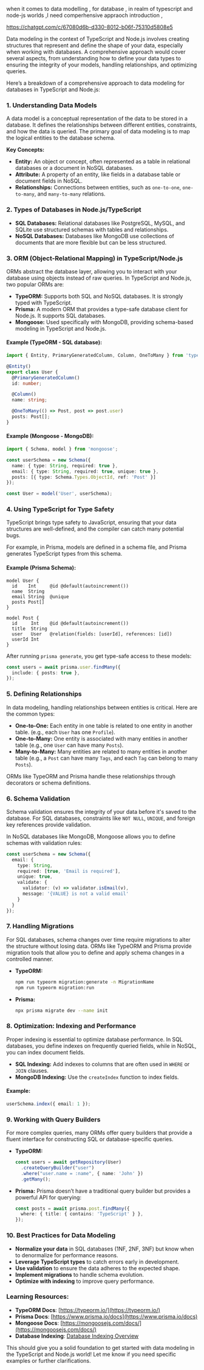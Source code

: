 when it comes to data modelling  , for database , in realm of typescript and node-js worlds ,I need comperhensive appraoch introduction ,  

https://chatgpt.com/c/67080d6b-d330-8012-b06f-75310d5808e5

Data modeling in the context of TypeScript and Node.js involves creating structures that represent and define the shape of your data, especially when working with databases. A comprehensive approach would cover several aspects, from understanding how to define your data types to ensuring the integrity of your models, handling relationships, and optimizing queries.

Here’s a breakdown of a comprehensive approach to data modeling for databases in TypeScript and Node.js:

### 1. **Understanding Data Models**

A data model is a conceptual representation of the data to be stored in a database. It defines the relationships between different entities, constraints, and how the data is queried. The primary goal of data modeling is to map the logical entities to the database schema.

**Key Concepts:**
- **Entity:** An object or concept, often represented as a table in relational databases or a document in NoSQL databases.
- **Attribute:** A property of an entity, like fields in a database table or document fields in NoSQL.
- **Relationships:** Connections between entities, such as `one-to-one`, `one-to-many`, and `many-to-many` relations.

### 2. **Types of Databases in Node.js/TypeScript**

- **SQL Databases:** Relational databases like PostgreSQL, MySQL, and SQLite use structured schemas with tables and relationships.
- **NoSQL Databases:** Databases like MongoDB use collections of documents that are more flexible but can be less structured.

### 3. **ORM (Object-Relational Mapping) in TypeScript/Node.js**

ORMs abstract the database layer, allowing you to interact with your database using objects instead of raw queries. In TypeScript and Node.js, two popular ORMs are:

- **TypeORM:** Supports both SQL and NoSQL databases. It is strongly typed with TypeScript.
- **Prisma:** A modern ORM that provides a type-safe database client for Node.js. It supports SQL databases.
- **Mongoose:** Used specifically with MongoDB, providing schema-based modeling in TypeScript and Node.js.

#### Example (TypeORM - SQL database):
```typescript
import { Entity, PrimaryGeneratedColumn, Column, OneToMany } from 'typeorm';

@Entity()
export class User {
  @PrimaryGeneratedColumn()
  id: number;

  @Column()
  name: string;

  @OneToMany(() => Post, post => post.user)
  posts: Post[];
}
```

#### Example (Mongoose - MongoDB):
```typescript
import { Schema, model } from 'mongoose';

const userSchema = new Schema({
  name: { type: String, required: true },
  email: { type: String, required: true, unique: true },
  posts: [{ type: Schema.Types.ObjectId, ref: 'Post' }]
});

const User = model('User', userSchema);
```

### 4. **Using TypeScript for Type Safety**

TypeScript brings type safety to JavaScript, ensuring that your data structures are well-defined, and the compiler can catch many potential bugs.

For example, in Prisma, models are defined in a schema file, and Prisma generates TypeScript types from this schema.

#### Example (Prisma Schema):
```prisma
model User {
  id    Int     @id @default(autoincrement())
  name  String
  email String  @unique
  posts Post[]
}

model Post {
  id     Int    @id @default(autoincrement())
  title  String
  user   User   @relation(fields: [userId], references: [id])
  userId Int
}
```

After running `prisma generate`, you get type-safe access to these models:
```typescript
const users = await prisma.user.findMany({
  include: { posts: true },
});
```

### 5. **Defining Relationships**

In data modeling, handling relationships between entities is critical. Here are the common types:

- **One-to-One:** Each entity in one table is related to one entity in another table. (e.g., each `User` has one `Profile`).
- **One-to-Many:** One entity is associated with many entities in another table (e.g., one `User` can have many `Posts`).
- **Many-to-Many:** Many entities are related to many entities in another table (e.g., a `Post` can have many `Tags`, and each `Tag` can belong to many `Posts`).

ORMs like TypeORM and Prisma handle these relationships through decorators or schema definitions.

### 6. **Schema Validation**

Schema validation ensures the integrity of your data before it's saved to the database. For SQL databases, constraints like `NOT NULL`, `UNIQUE`, and foreign key references provide validation.

In NoSQL databases like MongoDB, Mongoose allows you to define schemas with validation rules:
```typescript
const userSchema = new Schema({
  email: {
    type: String,
    required: [true, 'Email is required'],
    unique: true,
    validate: {
      validator: (v) => validator.isEmail(v),
      message: '{VALUE} is not a valid email'
    }
  }
});
```

### 7. **Handling Migrations**

For SQL databases, schema changes over time require migrations to alter the structure without losing data. ORMs like TypeORM and Prisma provide migration tools that allow you to define and apply schema changes in a controlled manner.

- **TypeORM:**
  ```bash
  npm run typeorm migration:generate -n MigrationName
  npm run typeorm migration:run
  ```

- **Prisma:**
  ```bash
  npx prisma migrate dev --name init
  ```

### 8. **Optimization: Indexing and Performance**

Proper indexing is essential to optimize database performance. In SQL databases, you define indexes on frequently queried fields, while in NoSQL, you can index document fields.

- **SQL Indexing:** Add indexes to columns that are often used in `WHERE` or `JOIN` clauses.
- **MongoDB Indexing:** Use the `createIndex` function to index fields.

#### Example:
```typescript
userSchema.index({ email: 1 });
```

### 9. **Working with Query Builders**

For more complex queries, many ORMs offer query builders that provide a fluent interface for constructing SQL or database-specific queries.

- **TypeORM:**
  ```typescript
  const users = await getRepository(User)
    .createQueryBuilder("user")
    .where("user.name = :name", { name: 'John' })
    .getMany();
  ```

- **Prisma:**
  Prisma doesn’t have a traditional query builder but provides a powerful API for querying:
  ```typescript
  const posts = await prisma.post.findMany({
    where: { title: { contains: 'TypeScript' } },
  });
  ```

### 10. **Best Practices for Data Modeling**

- **Normalize your data** in SQL databases (1NF, 2NF, 3NF) but know when to denormalize for performance reasons.
- **Leverage TypeScript types** to catch errors early in development.
- **Use validation** to ensure the data adheres to the expected shape.
- **Implement migrations** to handle schema evolution.
- **Optimize with indexing** to improve query performance.

### Learning Resources:
- **TypeORM Docs**: [https://typeorm.io/](https://typeorm.io/)
- **Prisma Docs**: [https://www.prisma.io/docs](https://www.prisma.io/docs)
- **Mongoose Docs**: [https://mongoosejs.com/docs/](https://mongoosejs.com/docs/)
- **Database Indexing**: [Database Indexing Overview](https://www.postgresql.org/docs/current/indexes.html)

This should give you a solid foundation to get started with data modeling in the TypeScript and Node.js world! Let me know if you need specific examples or further clarifications.
